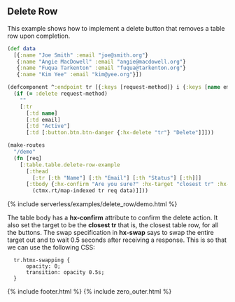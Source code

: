 ## Delete Row

This example shows how to implement a delete button that removes a table row upon completion.

```clojure
(def data
  [{:name "Joe Smith" :email "joe@smith.org"}
   {:name "Angie MacDowell" :email "angie@macdowell.org"}
   {:name "Fuqua Tarkenton" :email "fuqua@tarkenton.org"}
   {:name "Kim Yee"	:email "kim@yee.org"}])

(defcomponent ^:endpoint tr [{:keys [request-method]} i {:keys [name email]}]
  (if (= :delete request-method)
    ""
    [:tr
      [:td name]
      [:td email]
      [:td "Active"]
      [:td [:button.btn.btn-danger {:hx-delete "tr"} "Delete"]]]))

(make-routes
  "/demo"
  (fn [req]
    [:table.table.delete-row-example
      [:thead
        [:tr [:th "Name"] [:th "Email"] [:th "Status"] [:th]]]
      [:tbody {:hx-confirm "Are you sure?" :hx-target "closest tr" :hx-swap "outerHTML swap:0.5s"}
        (ctmx.rt/map-indexed tr req data)]]))
```

{% include serverless/examples/delete_row/demo.html %}

The table body has a **hx-confirm** attribute to confirm the delete action. 
It also set the target to be the **closest tr** that is, the closest table row, for all the buttons. 
The swap specification in **hx-swap** says to swap the entire target out and to wait 0.5 seconds after receiving a response. 
This is so that we can use the following CSS:

```
  tr.htmx-swapping {
      opacity: 0;
      transition: opacity 0.5s;
  }
```

{% include footer.html %}
{% include zero_outer.html %}
